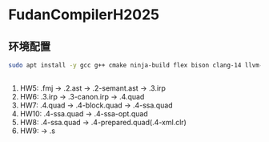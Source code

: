 
# FudanCompilerH2025

## 环境配置

```bash
sudo apt install -y gcc g++ cmake ninja-build flex bison clang-14 llvm-14 g++-arm-linux-gnueabihf gcc-arm-linux-gnueabihf qemu-user zip


```

##



1. HW5: .fmj -> .2.ast -> .2-semant.ast -> .3.irp
2. HW6: .3.irp -> .3-canon.irp -> .4.quad
3. HW7: .4.quad -> .4-block.quad -> .4-ssa.quad
4. HW10: .4-ssa.quad -> .4-ssa-opt.quad
5. HW8: .4-ssa.quad -> .4-prepared.quad(.4-xml.clr)
6. HW9: -> .s